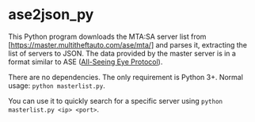 # ase2json_py

This Python program downloads the MTA:SA server list from [https://master.multitheftauto.com/ase/mta/] and parses it, extracting the list of servers to JSON. The data provided by the master server is in a format similar to ASE ([All-Seeing Eye Protocol](https://int64.org/docs/gamestat-protocols/ase.html)).

There are no dependencies. The only requirement is Python 3+. Normal usage: `python masterlist.py`.

You can use it to quickly search for a specific server using `python masterlist.py <ip> <port>`.
